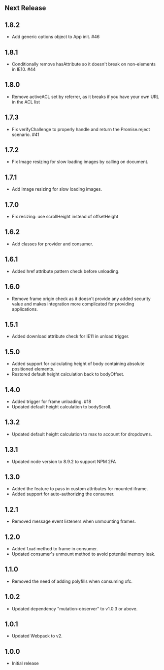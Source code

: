 Next Release
-------------
1.8.2
------
* Add generic options object to App init. #46

1.8.1
------
* Conditionally remove hasAttribute so it doesn't break on non-elements in IE10.  #44

1.8.0
------
* Remove activeACL set by referrer, as it breaks if you have your own URL in the ACL list

1.7.3
------
* Fix verifyChallenge to properly handle and return the Promise.reject scenario. #41

1.7.2
------
* Fix Image resizing for slow loading images by calling on document.

1.7.1
------
* Add Image resizing for slow loading images.

1.7.0
------
* Fix resizing: use scrollHeight instead of offsetHeight

1.6.2
------
* Add classes for provider and consumer.

1.6.1
------
* Added href attribute pattern check before unloading.

1.6.0
------
* Remove frame origin check as it doesn't provide any added security value and makes
  integration more complicated for providing applications.

1.5.1
------
* Added download attribute check for IE11 in unload trigger.

1.5.0
------
* Added support for calculating height of body containing absolute positioned elements.
* Restored default height calculation back to bodyOffset.

1.4.0
------
* Added trigger for frame unloading. #18
* Updated default height calculation to bodyScroll.

1.3.2
------
* Updated default height calculation to max to account for dropdowns.


1.3.1
------
* Updated node version to 8.9.2 to support NPM 2FA


1.3.0
------
* Added the feature to pass in custom attributes for mounted iframe.
* Added support for auto-authorizing the consumer.


1.2.1
------
* Removed message event listeners when unmounting frames.


1.2.0
------
* Added `load` method to frame in consumer.
* Updated consumer's unmount method to avoid potential memory leak.


1.1.0
------
* Removed the need of adding polyfills when consuming xfc.


1.0.2
------
* Updated dependency "mutation-observer" to v1.0.3 or above.


1.0.1
------
* Updated Webpack to v2.


1.0.0
------
* Initial release
